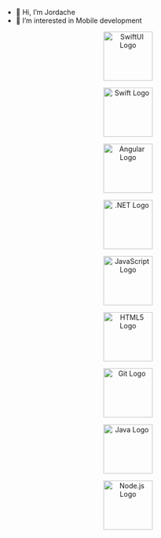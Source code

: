 - 👋 Hi, I’m Jordache
- 👀 I’m interested in Mobile development

<p align="center">
  <img src="https://developer.apple.com/assets/elements/icons/swiftui/swiftui-96x96_2x.png" width="100" alt="SwiftUI Logo">
</p>
<p align="center">
  <img src="https://upload.wikimedia.org/wikipedia/commons/thumb/9/9d/Swift_logo.svg/640px-Swift_logo.svg.png" width="100" alt="Swift Logo">
</p>
<p align="center">
  <img src="https://angular.io/assets/images/logos/angular/angular.svg" width="100" alt="Angular Logo">
</p>
<p align="center">
  <img src="https://upload.wikimedia.org/wikipedia/commons/e/ee/.NET_Core_Logo.svg" width="100" alt=".NET Logo">
</p>
<p align="center">
  <img src="https://upload.wikimedia.org/wikipedia/commons/9/99/Unofficial_JavaScript_logo_2.svg" width="100" alt="JavaScript Logo">
</p>
<p align="center">
  <img src="https://upload.wikimedia.org/wikipedia/commons/3/38/HTML5_Badge.svg" width="100" alt="HTML5 Logo">
</p>
<p align="center">
  <img src="https://upload.wikimedia.org/wikipedia/commons/thumb/e/e0/Git-logo.svg/1280px-Git-logo.svg.png" width="100" alt="Git Logo">
</p>
<p align="center">
  <img src="https://upload.wikimedia.org/wikipedia/en/3/30/Java_programming_language_logo.svg" width="100" alt="Java Logo">
</p>
<p align="center">
  <img src="https://upload.wikimedia.org/wikipedia/commons/thumb/d/d9/Node.js_logo.svg/1280px-Node.js_logo.svg.png" width="100" alt="Node.js Logo">
</p>


<!---
Jordache007/Jordache007 is a ✨ special ✨ repository because its `README.md` (this file) appears on your GitHub profile.
You can click the Preview link to take a look at your changes.
--->
